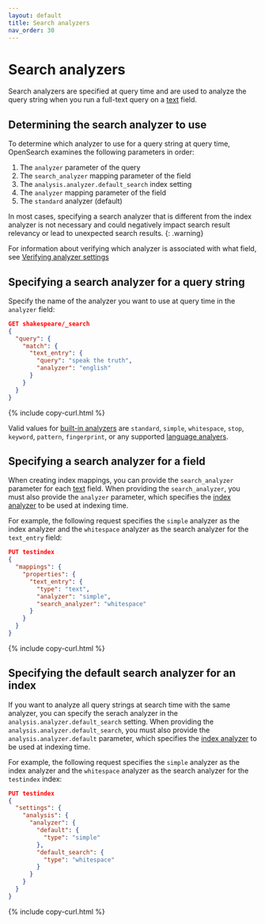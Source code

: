 ```yaml
---
layout: default
title: Search analyzers
nav_order: 30
---
```


# Search analyzers

Search analyzers are specified at query time and are used to analyze the query string when you run a full-text query on a [text]({{site.url}}{{site.baseurl}}/field-types/supported-field-types/text/) field.

## Determining the search analyzer to use

To determine which analyzer to use for a query string at query time, OpenSearch examines the following parameters in order:

1. The `analyzer` parameter of the query
1. The `search_analyzer` mapping parameter of the field
1. The `analysis.analyzer.default_search` index setting
1. The `analyzer` mapping parameter of the field
1. The `standard` analyzer (default)

In most cases, specifying a search analyzer that is different from the index analyzer is not necessary and could negatively impact search result relevancy or lead to unexpected search results.
{: .warning}

For information about verifying which analyzer is associated with what field, see [Verifying analyzer settings]({{site.url}}{{site.baseurl}}/analyzers/index/#verifying-analyzer-settings)

## Specifying a search analyzer for a query string

Specify the name of the analyzer you want to use at query time in the `analyzer` field:

```json
GET shakespeare/_search
{
  "query": {
    "match": {
      "text_entry": {
        "query": "speak the truth",
        "analyzer": "english"
      }
    }
  }
}
```
{% include copy-curl.html %}

Valid values for [built-in analyzers]({{site.url}}/{{site.baseurl}}/analyzers/index/#built-in-analyzers/) are `standard`, `simple`, `whitespace`, `stop`, `keyword`, `pattern`, `fingerprint`, or any supported [language analyers]({{site.url}}/{{site.baseurl}}/analyzers/index/language-analyzers/).

## Specifying a search analyzer for a field

When creating index mappings, you can provide the `search_analyzer` parameter for each [text]({{site.url}}{{site.baseurl}}/field-types/supported-field-types/text/) field. When providing the `search_analyzer`, you must also provide the `analyzer` parameter, which specifies the [index analyzer]({{site.url}}/{{site.baseurl}}/analyzers/index-analyzers/) to be used at indexing time.

For example, the following request specifies the `simple` analyzer as the index analyzer and the `whitespace` analyzer as the search analyzer for the `text_entry` field:

```json
PUT testindex
{
  "mappings": {
    "properties": {
      "text_entry": {
        "type": "text",
        "analyzer": "simple",
        "search_analyzer": "whitespace"
      }
    }
  }
}
```
{% include copy-curl.html %}

## Specifying the default search analyzer for an index

If you want to analyze all query strings at search time with the same analyzer, you can specify the serach analyzer in the `analysis.analyzer.default_search` setting. When providing the `analysis.analyzer.default_search`, you must also provide the `analysis.analyzer.default` parameter, which specifies the [index analyzer]({{site.url}}/{{site.baseurl}}/analyzers/index-analyzers/) to be used at indexing time.

For example, the following request specifies the `simple` analyzer as the index analyzer and the `whitespace` analyzer as the search analyzer for the `testindex` index:

```json
PUT testindex
{
  "settings": {
    "analysis": {
      "analyzer": {
        "default": {
          "type": "simple"
        },
        "default_search": {
          "type": "whitespace"
        }
      }
    }
  }
}

```
{% include copy-curl.html %}
